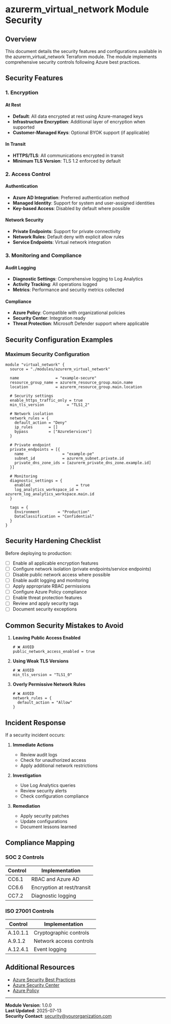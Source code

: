 # azurerm_virtual_network Module Security

## Overview

This document details the security features and configurations available in the azurerm_virtual_network Terraform module. The module implements comprehensive security controls following Azure best practices.

## Security Features

### 1. **Encryption**

#### At Rest
- **Default**: All data encrypted at rest using Azure-managed keys
- **Infrastructure Encryption**: Additional layer of encryption when supported
- **Customer-Managed Keys**: Optional BYOK support (if applicable)

#### In Transit
- **HTTPS/TLS**: All communications encrypted in transit
- **Minimum TLS Version**: TLS 1.2 enforced by default

### 2. **Access Control**

#### Authentication
- **Azure AD Integration**: Preferred authentication method
- **Managed Identity**: Support for system and user-assigned identities
- **Key-based Access**: Disabled by default where possible

#### Network Security
- **Private Endpoints**: Support for private connectivity
- **Network Rules**: Default deny with explicit allow rules
- **Service Endpoints**: Virtual network integration

### 3. **Monitoring and Compliance**

#### Audit Logging
- **Diagnostic Settings**: Comprehensive logging to Log Analytics
- **Activity Tracking**: All operations logged
- **Metrics**: Performance and security metrics collected

#### Compliance
- **Azure Policy**: Compatible with organizational policies
- **Security Center**: Integration ready
- **Threat Protection**: Microsoft Defender support where applicable

## Security Configuration Examples

### Maximum Security Configuration
```hcl
module "virtual_network" {
  source = "./modules/azurerm_virtual_network"

  name                = "example-secure"
  resource_group_name = azurerm_resource_group.main.name
  location            = azurerm_resource_group.main.location

  # Security settings
  enable_https_traffic_only = true
  min_tls_version          = "TLS1_2"
  
  # Network isolation
  network_rules = {
    default_action = "Deny"
    ip_rules       = []
    bypass         = ["AzureServices"]
  }

  # Private endpoint
  private_endpoints = [{
    name                 = "example-pe"
    subnet_id            = azurerm_subnet.private.id
    private_dns_zone_ids = [azurerm_private_dns_zone.example.id]
  }]

  # Monitoring
  diagnostic_settings = {
    enabled                    = true
    log_analytics_workspace_id = azurerm_log_analytics_workspace.main.id
  }

  tags = {
    Environment        = "Production"
    DataClassification = "Confidential"
  }
}
```

## Security Hardening Checklist

Before deploying to production:

- [ ] Enable all applicable encryption features
- [ ] Configure network isolation (private endpoints/service endpoints)
- [ ] Disable public network access where possible
- [ ] Enable audit logging and monitoring
- [ ] Apply appropriate RBAC permissions
- [ ] Configure Azure Policy compliance
- [ ] Enable threat protection features
- [ ] Review and apply security tags
- [ ] Document security exceptions

## Common Security Mistakes to Avoid

1. **Leaving Public Access Enabled**
   ```hcl
   # ❌ AVOID
   public_network_access_enabled = true
   ```

2. **Using Weak TLS Versions**
   ```hcl
   # ❌ AVOID
   min_tls_version = "TLS1_0"
   ```

3. **Overly Permissive Network Rules**
   ```hcl
   # ❌ AVOID
   network_rules = {
     default_action = "Allow"
   }
   ```

## Incident Response

If a security incident occurs:

1. **Immediate Actions**
   - Review audit logs
   - Check for unauthorized access
   - Apply additional network restrictions

2. **Investigation**
   - Use Log Analytics queries
   - Review security alerts
   - Check configuration compliance

3. **Remediation**
   - Apply security patches
   - Update configurations
   - Document lessons learned

## Compliance Mapping

### SOC 2 Controls
| Control | Implementation |
|---------|---------------|
| CC6.1 | RBAC and Azure AD |
| CC6.6 | Encryption at rest/transit |
| CC7.2 | Diagnostic logging |

### ISO 27001 Controls
| Control | Implementation |
|---------|---------------|
| A.10.1.1 | Cryptographic controls |
| A.9.1.2 | Network access controls |
| A.12.4.1 | Event logging |

## Additional Resources

- [Azure Security Best Practices](https://docs.microsoft.com/en-us/azure/security/fundamentals/best-practices-and-patterns)
- [Azure Security Center](https://docs.microsoft.com/en-us/azure/security-center/)
- [Azure Policy](https://docs.microsoft.com/en-us/azure/governance/policy/)

---

**Module Version**: 1.0.0  
**Last Updated**: 2025-07-13  
**Security Contact**: security@yourorganization.com